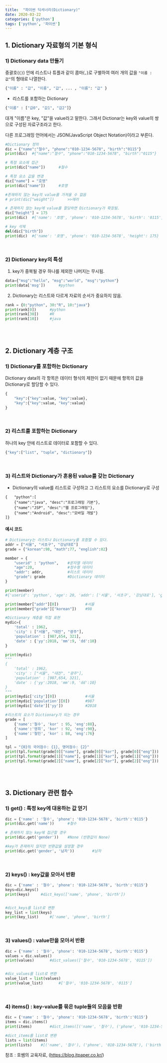 ```yaml
---
title:  "파이썬 딕셔너리(Dictionary)"
date: 2020-03-22
categories: ['python']
tags: ['python', '파이썬']
---
```

## 1. Dictionary 자료형의 기본 형식

### 1) Dictionary data 만들기
중괄호(`{}`) 안에 리스트나 튜플과 같이 콤마(`,`)로 구별하여 여러 개의 값을 `"이름 : 값"`의 형태로 나열한다.
```python
{"이름" : "값", "이름", "값", ... , "이름": "값" }
```

- 리스트를 포함하는 Dictionary
```python
{"이름" : ["값0", "값1", "값2"]}
```

대개 "이름"은 key, "값"을 value라고 말한다.
그래서 Dictionar는 key와 value의 쌍으로 구성된 자료구조라고 한다.

다른 프로그래밍 언어에서는 JSON(JavaScript Object Notation)이라고 부른다.

```python
#Dictionary 정의
dic = {"name":"철수", "phone":"010-1234-5678", "birth":"0115"}
print(dic)  #{"name":"철수", "phone":"010-1234-5678", "birth":"0115"}

# 특정 요소에 접근
print(dic["name"])      #철수

# 특정 요소 값을 변경
dic["name"] = "호영"    
print(dic["name"])      #호영

#존재하지 않는 key의 value를 가져올 수 없음
# print(dic["weight"])      >>에러

# 존재하지 않는 key에 value를 할당하면 Dictionary가 확장됨.
dic["height"] = 175
print(dic)  #{'name': '호영', 'phone': '010-1234-5678', 'birth': '0115', 'height': 175}

# key 삭제
del(dic["birth"])
print(dic)  #{'name': '호영', 'phone': '010-1234-5678', 'height': 175}
```

<br>

### 2) Dictionary key의 특성
1. key가 중복될 경우 하나를 제외한 나머지는 무시됨.
```python
data={"msg":"hello", "msg":"world", "msg":"python"}
print(data['msg'])      #python
```

2. Dictionary는 리스트와 다르게 자료의 순서가 중요하지 않음.
```python
rank = {0:"python", 30:"R", 10:"java"}
print(rank[0])      #python
print(rank[30])     #R
print(rank[10])     #java
```

<br><br>

## 2. Dictionary 계층 구조

### 1) Dictionary를 포함하는 Dictionary
Dictionary data의 각 항목은 데이터 형식의 제한이 없기 때문에 항목의 값을 Dictionary로 할당할 수 있다.
```python
{
    "key":{"key":value, "key":value},
    "key":{"key":value, "key":value}
}
```
<br>

### 2) 리스트를 포함하는 Dictionary

하나의 key 안에 리스트로 데이터로 포함할 수 있다.
```python
{"key":["list", "tuple", "dictionary"]}
```

<br>

### 3) 리스트와 Dictionary가 혼용된 value를 갖는 Dictionary

- Dictionary의 value를 리스트로 구성하고 그 리스트의 요소를 Dictionary로 구성
```
{   "python":[
    {"name":"java", "desc":"프로그래밍 기본"},
    {"name":"JSP", "desc":"웹 프로그래밍"},
    {"name":"Android", "desc":"모바일 개발"}
]}
```

#### 예시 코드
```python
# Dictionary는 리스트나 Dictionary를 포함할 수 있다.
addr = ["서울", "서초구", "강남대로"]
grade = {"korean":98, "math":77, "english":82}

member = {
    "userid" : "python",    #문자열 데이터
    "age":20,               #정수형 데이터
    "addr": addr,           #리스트 데이터
    "grade": grade          #Dictionary 데이터
}

print(member)
#{'userid': 'python', 'age': 20, 'addr': ['서울', '서초구', '강남대로'], 'grade': {'korean': 98, 'math': 77, 'english': 82}}

print(member["addr"][0])            #서울
print(member["grade"]["korean"])    #98

#Dictionary 계층을 직접 표현
mydic={
    'total' : 1962,
    'city' : ["서울", "대전", "광주"],
    'population' : [987,654, 321],
    'date' : {'yy':2018, 'mm':9, 'dd':10}
}

print(mydic)
"""
{
    'total' : 1962,
    'city' : ["서울", "대전", "광주"],
    'population' : [987,654, 321],
    'date' : {'yy':2018, 'mm':9, 'dd':10}
}
"""
print(mydic['city'][0])             #서울
print(mydic['population'][0])       #987
print(mydic['date']['yy'])          #2018

#리스트의 요소가 Dictionary가 되는 경우
grade = [
    {'name':'철수', 'kor' : 95, 'eng':88},
    {'name':'영희', 'kor' : 92, 'eng':90},
    {'name':'철민', 'kor' : 88, 'eng':76}
]

tpl = "{0}의 국어점수: {1}, 영어점수: {2}"
print(tpl.format(grade[0]["name"], grade[0]["kor"], grade[0]["eng"]))  #철수의 국어점수: 95, 영어점수: 88
print(tpl.format(grade[1]["name"], grade[1]["kor"], grade[1]["eng"]))  #영희의 국어점수: 92, 영어점수: 90
print(tpl.format(grade[2]["name"], grade[2]["kor"], grade[2]["eng"]))  #철민의 국어점수: 88, 영어점수: 76
```

<br><br>

## 3. Dictionary 관련 함수
### 1) get() : 특정 key에 대응하는 값 얻기
```python
dic = {'name' : '철수', 'phone': '010-1234-5678', 'birth':'0115'}
print(dic.get('name'))      #철수

# 존재하지 않는 key에 접근할 경우
print(dic.get('gender'))    #None (반환값이 None)

#key가 존재하지 않지만 반환값을 설정할 경우
print(dic.get('gender', '남자'))        #남자
```
<br>

### 2) keys() : key값을 모아서 반환
```python
dic = {'name' : '철수', 'phone': '010-1234-5678', 'birth':'0115'}
keys=dic.keys()
print(keys)     #dict_keys(['name', 'phone', 'birth'])


#dict_keys를 list로 변환
key_list = list(keys)
print(key_list)     #['name', 'phone', 'birth']
```
<br>

### 3) values() : value만을 모아서 반환
```python
dic = {'name' : '철수', 'phone': '010-1234-5678', 'birth':'0115'}
values = dic.values()
print(values)       #dict_values(['철수', '010-1234-5678', '0115'])


#dic_values를 list로 변환
value_list = list(values)
print(value_list)       #['철수', '010-1234-5678', '0115']
```
<br>

### 4) items() : key-value를 묶은 tuple들의 모음을 반환
```python
dic = {'name' : '철수', 'phone': '010-1234-5678', 'birth':'0115'}
items = dic.items()
print(items)        #dict_items([('name', '철수'), ('phone', '010-1234-5678'), ('birth', '0115')])

#dict_items를 list로 변환
lists = list(items)
print(lists)    #[('name', '철수'), ('phone', '010-1234-5678'), ('birth', '0115')]
```

참조 : 호쌤의 교육자료, (<https://blog.itpaper.co.kr/>)